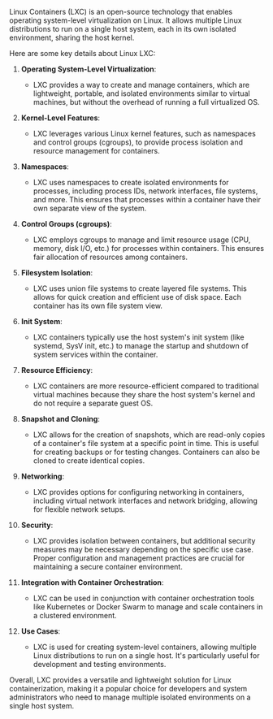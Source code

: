 Linux Containers (LXC) is an open-source technology that enables operating system-level virtualization on Linux. It allows multiple Linux distributions to run on a single host system, each in its own isolated environment, sharing the host kernel.

Here are some key details about Linux LXC:

1. **Operating System-Level Virtualization**:

   - LXC provides a way to create and manage containers, which are lightweight, portable, and isolated environments similar to virtual machines, but without the overhead of running a full virtualized OS.

2. **Kernel-Level Features**:

   - LXC leverages various Linux kernel features, such as namespaces and control groups (cgroups), to provide process isolation and resource management for containers.

3. **Namespaces**:

   - LXC uses namespaces to create isolated environments for processes, including process IDs, network interfaces, file systems, and more. This ensures that processes within a container have their own separate view of the system.

4. **Control Groups (cgroups)**:

   - LXC employs cgroups to manage and limit resource usage (CPU, memory, disk I/O, etc.) for processes within containers. This ensures fair allocation of resources among containers.

5. **Filesystem Isolation**:

   - LXC uses union file systems to create layered file systems. This allows for quick creation and efficient use of disk space. Each container has its own file system view.

6. **Init System**:

   - LXC containers typically use the host system's init system (like systemd, SysV init, etc.) to manage the startup and shutdown of system services within the container.

7. **Resource Efficiency**:

   - LXC containers are more resource-efficient compared to traditional virtual machines because they share the host system's kernel and do not require a separate guest OS.

8. **Snapshot and Cloning**:

   - LXC allows for the creation of snapshots, which are read-only copies of a container's file system at a specific point in time. This is useful for creating backups or for testing changes. Containers can also be cloned to create identical copies.

9. **Networking**:

   - LXC provides options for configuring networking in containers, including virtual network interfaces and network bridging, allowing for flexible network setups.

10. **Security**:

    - LXC provides isolation between containers, but additional security measures may be necessary depending on the specific use case. Proper configuration and management practices are crucial for maintaining a secure container environment.

11. **Integration with Container Orchestration**:

    - LXC can be used in conjunction with container orchestration tools like Kubernetes or Docker Swarm to manage and scale containers in a clustered environment.

12. **Use Cases**:

    - LXC is used for creating system-level containers, allowing multiple Linux distributions to run on a single host. It's particularly useful for development and testing environments.

Overall, LXC provides a versatile and lightweight solution for Linux containerization, making it a popular choice for developers and system administrators who need to manage multiple isolated environments on a single host system.
